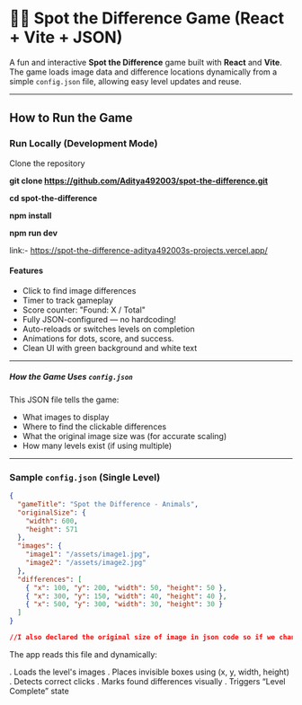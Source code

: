 # 🕵️‍♂️ Spot the Difference Game (React + Vite + JSON)

A fun and interactive **Spot the Difference** game built with **React** and **Vite**. The game loads image data and difference locations dynamically from a simple `config.json` file, allowing easy level updates and reuse.

---

##  How to Run the Game

###  Run Locally (Development Mode)

 Clone the repository 
   
   **git clone https://github.com/Aditya492003/spot-the-difference.git**

   **cd spot-the-difference**

   **npm install**

   **npm run dev**

   link:- https://spot-the-difference-aditya492003s-projects.vercel.app/


####  Features

-  Click to find image differences
-  Timer to track gameplay
-  Score counter: "Found: X / Total"
-  Fully JSON-configured — no hardcoding!
-  Auto-reloads or switches levels on completion
-  Animations for dots, score, and success.
-  Clean UI with green background and white text

---

#####  How the Game Uses `config.json`

This JSON file tells the game:
- What images to display
- Where to find the clickable differences
- What the original image size was (for accurate scaling)
- How many levels exist (if using multiple)

---

###  Sample `config.json` (Single Level)

```json
{
  "gameTitle": "Spot the Difference - Animals",
  "originalSize": {
    "width": 600, 
    "height": 571
  },
  "images": {
    "image1": "/assets/image1.jpg",
    "image2": "/assets/image2.jpg"
  },
  "differences": [
    { "x": 100, "y": 200, "width": 50, "height": 50 },
    { "x": 300, "y": 150, "width": 40, "height": 40 },
    { "x": 500, "y": 300, "width": 30, "height": 30 }
  ]
}

//I also declared the original size of image in json code so if we change the size of image in game screen then the clickable areas will areas remain on same point where we declared

```

 The app reads this file and dynamically:

. Loads the level's images
. Places invisible boxes using (x, y, width, height)
. Detects correct clicks
. Marks found differences visually
. Triggers “Level Complete” state



